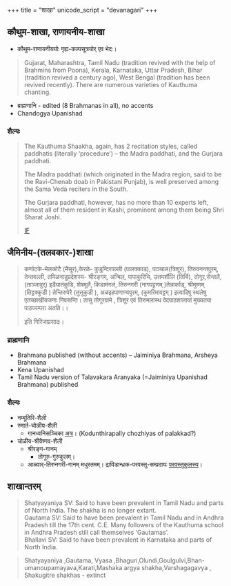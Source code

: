 +++
title = "शाखा"
unicode_script = "devanagari"
+++

## कौथुम-शाखा, राणायनीय-शाखा
- कौथुम-राणायनीययोः गृह्य-कल्पसूत्रयोर् एव भेदः।

> Gujarat, Maharashtra, Tamil Nadu (tradition revived with the help of Brahmins from Poona), Kerala, Karnataka, Uttar Pradesh, Bihar (tradition revived a century ago), West Bengal (tradition has been revived recently). There are numerous varieties of Kauthuma chanting.

- ब्राह्मणानि - edited (8 Brahmanas in all), no accents
- Chandogya Upanishad

### शैल्यः
> The Kauthuma Shaakha, again, has 2 recitation styles, called paddhatis (literally ‘procedure’) – the Madra paddhati, and the Gurjara paddhati.
>
> The Madra paddhati (which originated in the Madra region, said to be the Ravi-Chenab doab in Pakistani Punjab), is well preserved among the Sama Veda reciters in the South.
>
> The Gurjara paddhati, however, has no more than 10 experts left, almost all of them resident in Kashi, prominent among them being Shri Sharat Joshi.
>
> [IF](http://indiafacts.org/after-millenia-tradition-reborn-vaidika-bharata/)


## जैमिनीय-(तलवकार-)शाखा
> कर्णाटके-मेलकोटै (मैसूर),केरळे- कुडुन्दिरपल्ली (पालक्काड), पाञ्चाल(त्रिशूर), तिरुवनन्तपुरम्, तेन्तवल्ली, तमिळनाडुप्रदेशस्य- श्रीरङ्गम्, अन्बिल्, पापाकुरिचि, उत्तमर्शीलि (तिर्चि), तोगूर,सेन्तलै, (ताञ्जावुर्) इडैयातंकुडि, शेषमूलै, किडामंगलं,  तिरुनगरी (नागपट्टणम् )तेन्नार्काड्, श्रीमुष्णम् (तिट्टक्कुडी ) तेन्तिरुपेरै (तुत्तुकुडी ), अळइहपाणाण्यपुरम्, (कुमरिमावट्टम् ) इत्यादिषु स्थलेषु एतच्छाखीयजनाः निवसन्ति। तासु तोगूरग्रामे , त्रिशूर एवं तिरुमलास्थ वेदपाठशालायां मुख्यतया पाठपरम्परा  अतति।। 
>
> इति गिरिजाप्रसादः।

### ब्राह्मणानि
- Brahmana published (without accents) – Jaiminiya Brahmana, Arsheya Brahmana
- Kena Upanishad
- Tamil Nadu version of Talavakara Aranyaka (=Jaiminiya Upanishad Brahmana) published

### शैल्यः
- नम्बूतिरि-शैली
- स्मार्त-चोळीय-शैली
    - गानध्वनिसञ्चिका [अत्र](https://archive.org/details/sAmavedaH-jaiminIya-shAkhA)। (Kodunthirapally chozhiyas of palakkad?)  
- चोळीय-श्रीवैष्णव-शैली  
    - श्रीरङ्ग-गानम्  
        - तोगूरु-गुरुकुलम्।  
    - आळ्वार्-तिरुनगरी-गानम् मधुरतमम्। द्राविडान्ध्रक-परवस्तु-सम्प्रदायः [परवस्तुकुलस्य](paravastu-sampradAyaH)।
    
## शाखान्तरम्
> Shatyayaniya SV: Said to have been prevalent in Tamil Nadu and parts of North India. The shakha is no longer extant.  
> Gautama SV: Said to have been prevalent in Tamil Nadu and in Andhra Pradesh till the 17th cent. C.E. Many followers of the Kauthuma school in Andhra Pradesh still call themselves ‘Gautamas’.  
> Bhallavi SV: Said to have been prevalent in Karnataka and parts of North India.

> Shatyayaniya ,Gautama, Vyasa ,Bhaguri,Olundi,Goulgulvi,Bhan- umanoupamayava,Karati,Mashaka argya shakha,Varshagagavya , Shakugitre shakhas - extinct 